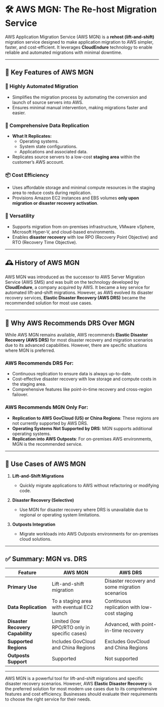 # 🛠️ AWS MGN: The Re-host Migration Service

AWS Application Migration Service (AWS MGN) is a **rehost (lift-and-shift)** migration service designed to make application migration to AWS simpler, faster, and cost-efficient. It leverages **CloudEndure** technology to enable reliable and automated migrations with minimal downtime.

---

## 🌟 Key Features of AWS MGN

### 🔄 Highly Automated Migration

- Simplifies the migration process by automating the conversion and launch of source servers into AWS.
- Ensures minimal manual intervention, making migrations faster and easier.

### 💾 Comprehensive Data Replication

- **What It Replicates:**
  - Operating systems.
  - System state configurations.
  - Applications and associated data.
- Replicates source servers to a low-cost **staging area** within the customer’s AWS account.

### 📦 Cost Efficiency

- Uses affordable storage and minimal compute resources in the staging area to reduce costs during replication.
- Provisions Amazon EC2 instances and EBS volumes **only upon migration or disaster recovery activation**.

### 🔧 Versatility

- Supports migration from on-premises infrastructure, VMware vSphere, Microsoft Hyper-V, and cloud-based environments.
- Enables **disaster recovery** with low RPO (Recovery Point Objective) and RTO (Recovery Time Objective).

---

## 🕰️ History of AWS MGN

AWS MGN was introduced as the successor to AWS Server Migration Service (AWS SMS) and was built on the technology developed by **CloudEndure**, a company acquired by AWS. It became a key service for automated lift-and-shift migrations. However, as AWS evolved its disaster recovery services, **Elastic Disaster Recovery (AWS DRS)** became the recommended solution for most use cases.

---

## 🔄 Why AWS Recommends DRS Over MGN

While AWS MGN remains available, AWS recommends **Elastic Disaster Recovery (AWS DRS)** for most disaster recovery and migration scenarios due to its advanced capabilities. However, there are specific situations where MGN is preferred.

### **AWS Recommends DRS For:**

- Continuous replication to ensure data is always up-to-date.
- Cost-effective disaster recovery with low storage and compute costs in the staging area.
- Comprehensive features like point-in-time recovery and cross-region failover.

### **AWS Recommends MGN Only For:**

- **Replication to AWS GovCloud (US) or China Regions**: These regions are not currently supported by AWS DRS.
- **Operating Systems Not Supported by DRS**: MGN supports additional operating systems.
- **Replication into AWS Outposts**: For on-premises AWS environments, MGN is the recommended service.

---

## 🎯 Use Cases of AWS MGN

1. **Lift-and-Shift Migrations**

   - Quickly migrate applications to AWS without refactoring or modifying code.

2. **Disaster Recovery (Selective)**

   - Use MGN for disaster recovery where DRS is unavailable due to regional or operating system limitations.

3. **Outposts Integration**
   - Migrate workloads into AWS Outposts environments for on-premises cloud solutions.

---

## ✅ Summary: MGN vs. DRS

| **Feature**                      | **AWS MGN**                                  | **AWS DRS**                                    |
| -------------------------------- | -------------------------------------------- | ---------------------------------------------- |
| **Primary Use**                  | Lift-and-shift migration                     | Disaster recovery and some migration scenarios |
| **Data Replication**             | To a staging area with eventual EC2 launch   | Continuous replication with low-cost staging   |
| **Disaster Recovery Capability** | Limited (low RPO/RTO only in specific cases) | Advanced, with point-in-time recovery          |
| **Supported Regions**            | Includes GovCloud and China Regions          | Excludes GovCloud and China Regions            |
| **Outposts Support**             | Supported                                    | Not supported                                  |

---

AWS MGN is a powerful tool for lift-and-shift migrations and specific disaster recovery scenarios. However, AWS **Elastic Disaster Recovery** is the preferred solution for most modern use cases due to its comprehensive features and cost efficiency. Businesses should evaluate their requirements to choose the right service for their needs.
